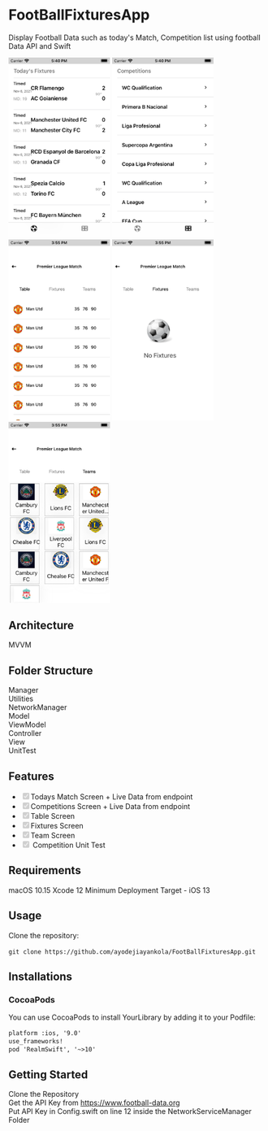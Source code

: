 # FootBallFixturesApp
Display Football Data such as today's Match, Competition list using football Data API and Swift

<!-- <p align="center"><a href="#" rel="nofollow"><img src="FixturesIosApp/Utilities/Images/ScreenTwo.png" alt="Ayodeji Ayankola" data-canonical-src="FixturesIosApp/Utilities/Images/ScreenTwo.png" style="max-width: 100%;"></a> <a href="#" rel="nofollow"><img src="FixturesIosApp/Utilities/Images/ScreenOne.png" alt="Ayodeji Ayankola" data-canonical-src="FixturesIosApp/Utilities/Images/ScreenOne.png" style="max-width: 100%;"></a></p> -->
<img src = "FixturesIosApp/Utilities/Images/ScreenOne.png" width ="200" /> <img src = "FixturesIosApp/Utilities/Images/ScreenTwo.png" width ="200" />  <img src = "FixturesIosApp/Utilities/Images/ScreenThree.png" width ="200" /> <img src = "FixturesIosApp/Utilities/Images/ScreenFour.png" width ="200" /> <img src = "FixturesIosApp/Utilities/Images/ScreenFive.png" width ="200" />


## Architecture 
MVVM

## Folder Structure
Manager <br>
Utilities <br>
NetworkManager <br>
Model <br>
ViewModel <br>
Controller <br>
View <br>
UnitTest

## Features

<ul class="contains-task-list">
<li class="task-list-item"><input type="checkbox" id="" disabled="" class="task-list-item-checkbox" checked="">Todays Match Screen + Live Data from endpoint</li>
<li class="task-list-item"><input type="checkbox" id="" disabled="" class="task-list-item-checkbox" checked="">Competitions Screen + Live Data from endpoint</li>
<li class="task-list-item"><input type="checkbox" id="" disabled="" class="task-list-item-checkbox" checked="">Table Screen</li>
<li class="task-list-item"><input type="checkbox" id="" disabled="" class="task-list-item-checkbox" checked="">Fixtures Screen</li>
  <li class="task-list-item"><input type="checkbox" id="" disabled="" class="task-list-item-checkbox" checked="">Team Screen</li>
<li class="task-list-item"><input type="checkbox" id="" disabled="" class="task-list-item-checkbox" checked=""> Competition Unit Test</li>
</ul>


## Requirements
macOS 10.15
Xcode 12
Minimum Deployment Target - iOS 13

## Usage 
Clone the repository:

``` git clone https://github.com/ayodejiayankola/FootBallFixturesApp.git ```

## Installations

### CocoaPods
You can use CocoaPods to install YourLibrary by adding it to your Podfile:

```
platform :ios, '9.0'
use_frameworks!
pod 'RealmSwift', '~>10' 
```

## Getting Started
Clone the Repository<br>
Get the API Key from https://www.football-data.org <br>
Put API Key in  Config.swift  on line 12 inside the NetworkServiceManager Folder<br>

